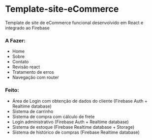 # Template-site-eCommerce
Template de site de eCommerce funcional desenvolvido em React e integrado ao Firebase

### A Fazer:
- Home
- Sobre
- Contato
- Revisão react
- Tratamento de erros
- Navegação com router

### Feito:
- Área de Login com obtenção de dados do cliente (Firebase Auth + Realtime database)
- Sistema de carrinho
- Sistema de compra com cálculo de frete
- Login administrativo (Firebase Auth + Realtime database)
- Sistema de estoque (Firebase Realtime database + Storage)
- Sistema de histórico de compras (Firebase Realtime database)

